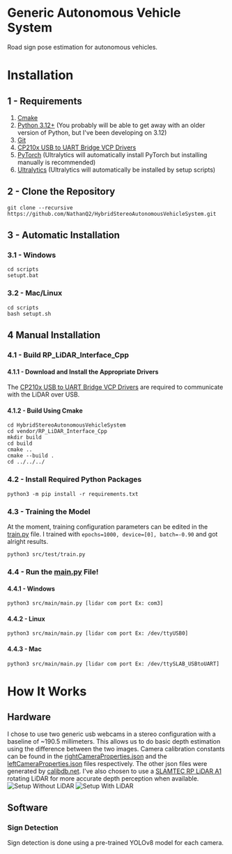 # Generic Autonomous Vehicle System
Road sign pose estimation for autonomous vehicles.

# Installation
## 1 - Requirements
1. [Cmake](https://cmake.org/)
2. [Python 3.12+](https://www.python.org/) (You probably will be able to get away with an older version of Python, but I've been developing on 3.12)
3. [Git](https://git-scm.com/)
4. [CP210x USB to UART Bridge VCP Drivers](https://www.silabs.com/developers/usb-to-uart-bridge-vcp-drivers?tab=downloads)
5. [PyTorch](https://pytorch.org/) (Ultralytics will automatically install PyTorch but installing manually is recommended)
6. [Ultralytics](https://docs.ultralytics.com/) (Ultralytics will automatically be installed by setup scripts)
## 2 - Clone the Repository
```git clone --recursive https://github.com/NathanQ2/HybridStereoAutonomousVehicleSystem.git```

## 3 - Automatic Installation
### 3.1 - Windows
```
cd scripts
setupt.bat
```
### 3.2 - Mac/Linux
```
cd scripts
bash setupt.sh
```

## 4 Manual Installation
### 4.1 - Build RP_LiDAR_Interface_Cpp
#### 4.1.1 - Download and Install the Appropriate Drivers
The [CP210x USB to UART Bridge VCP Drivers](https://www.silabs.com/developers/usb-to-uart-bridge-vcp-drivers?tab=downloads) are required to communicate with the LiDAR over USB.
#### 4.1.2 - Build Using Cmake
```
cd HybridStereoAutonomousVehicleSystem
cd vendor/RP_LiDAR_Interface_Cpp
mkdir build
cd build
cmake ..
cmake --build .
cd ../../../
```
### 4.2 - Install Required Python Packages
```python3 -m pip install -r requirements.txt```
### 4.3 - Training the Model
At the moment, training configuration parameters can be edited in the [train.py](src/test/train.py) file. I trained with ```epochs=1000, device=[0], batch=-0.90``` and got alright results.

```python3 src/test/train.py```
### 4.4 - Run the [main.py](src/main/main.py) File!
#### 4.4.1 - Windows
```python3 src/main/main.py [lidar com port Ex: com3]```
#### 4.4.2 - Linux
```python3 src/main/main.py [lidar com port Ex: /dev/ttyUSB0]```
#### 4.4.3 - Mac
```python3 src/main/main.py [lidar com port Ex: /dev/ttySLAB_USBtoUART]```


# How It Works
## Hardware
I chose to use two generic usb webcams in a stereo configuration with a baseline of ~190.5 millimeters. 
This allows us to do basic depth estimation using the difference between the two images.
Camera calibration constants can be found in the [rightCameraProperties.json](cameraCalib/rightCameraProperties.json) and the [leftCameraProperties.json](cameraCalib/leftCameraProperties.json) files respectively.
The other json files were generated by [calibdb.net](https://www.calibdb.net/#).
I've also chosen to use a [SLAMTEC RP LiDAR A1](https://www.slamtec.ai/product/slamtec-rplidar-a1/) rotating LiDAR for more accurate depth perception when available.
![Setup Without LiDAR](assets/Setup_No_LiDAR.JPEG)
![Setup With LiDAR](assets/Setup_With_LiDAR.JPEG)
## Software
### Sign Detection
Sign detection is done using a pre-trained YOLOv8 model for each camera.
